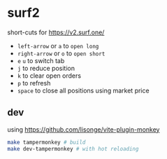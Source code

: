# surf2

short-cuts for https://v2.surf.one/

- `left-arrow` or `a` to `open long`
- `right-arrow` or `o` to `open short`
- `e` `u` to switch tab
- `j` to reduce position
- `k` to clear open orders
- `p` to refresh
- `space` to close all positions using market price

## dev

using https://github.com/lisonge/vite-plugin-monkey

```bash
make tampermonkey # build
make dev-tampermonkey # with hot reloading
```
